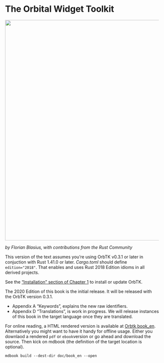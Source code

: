 # The Orbital Widget Toolkit

[<img src="img/orbtk_planet.svg" width="720"/>](img/orbtk_planet.svg)

*by Florian Blasius, with contributions from the Rust Community*

This version of the text assumes you’re using OrbTK v0.3.1 or later in
conjuction with Rust 1.41.0 or later.  *Cargo.toml* should define
`edition="2018"`. That enables and uses Rust 2018 Edition idioms in
all derived projects.

See the [“Installation” section of Chapter 1][install]
to install or update OrbTK.

The 2020 Edition of this book is the initial release. It will be
released with the OrbTK version 0.3.1.

- Appendix A “Keywords”, explains the new raw identifiers.
- Appendix D “Translations”, is work in progress. We will release
  instances of this book in the target language once they are translated.

For online reading, a HTML rendered version is available at [Orbtk
book_en][orbtk_book_en]. Alternatively you might want to have it handy
for offline usage. Either you downlaod a rendered `pdf` or
`ebook`version or go ahead and download the source. Then kick on
mdbook (the definition of the target location is optional).

```console
mdbook build --dest-dir doc/book_en --open
```

<!---
This text is available in [paperback and ebook format from No Starch Press][nsprust].
-->

[install]: ch01-01-installation.html
[nsprust]: https://nostarch.com/orbtk
[orbtk_book_en]: https://github.com/redox-os/orbtk-book

<!-- [orbtk_book_en_stable]: https://doc.orbtk.org/stable/book_en/html/print.html -->

